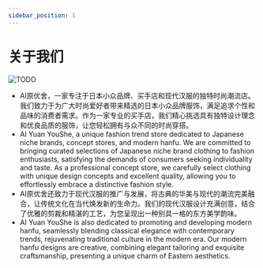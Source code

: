 ```yaml
---
sidebar_position: 1
---
```

# 关于我们

![TODO](./pics/ling.png)

* AI原优舍，一家专注于日本小众品牌、买手店和现代汉服的独特时尚潮流店。我们致力于为广大时尚爱好者带来精选的日本小众品牌服饰，满足追求个性和品味的消费者需求。作为一家专业的买手店，我们精心挑选具有独特设计理念和优良品质的服饰，让您轻松拥有与众不同的时尚穿搭。
* AI Yuan YouShe, a unique fashion trend store dedicated to Japanese niche brands, concept stores, and modern hanfu. We are committed to bringing curated selections of Japanese niche brand clothing to fashion enthusiasts, satisfying the demands of consumers seeking individuality and taste. As a professional concept store, we carefully select clothing with unique design concepts and excellent quality, allowing you to effortlessly embrace a distinctive fashion style.
* AI原优舍还致力于现代汉服的推广与发展，将古典的华美与现代的潮流完美融合，让传统文化在当代焕发新的生命力。我们的现代汉服设计充满创意，结合了优雅的剪裁和精湛的工艺，为您呈现出一种别具一格的东方美学韵味。
* AI Yuan YouShe is also dedicated to promoting and developing modern hanfu, seamlessly blending classical elegance with contemporary trends, rejuvenating traditional culture in the modern era. Our modern hanfu designs are creative, combining elegant tailoring and exquisite craftsmanship, presenting a unique charm of Eastern aesthetics.